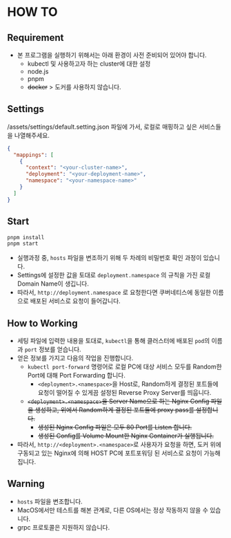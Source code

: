 # HOW TO

## Requirement

- 본 프로그램을 실행하기 위해서는 아래 환경이 사전 준비되어 있어야 합니다.
  - kubectl 및 사용하고자 하는 cluster에 대한 설정
  - node.js
  - pnpm
  - ~~docker~~ > 도커를 사용하지 않습니다.

## Settings

/assets/settings/default.setting.json 파일에 가서, 로컬로 매핑하고 싶은 서비스들을 나열해주세요.

```json
{
  "mappings": [
    {
      "context": "<your-cluster-name>",
      "deployment": "<your-deployment-name>",
      "namespace": "<your-namespace-name>"
    }
  ]
}
```

## Start

```sh
pnpm install
pnpm start
```
- 실행과정 중, `hosts` 파일을 변조하기 위해 두 차례의 비밀번호 확인 과정이 있습니다.
- Settings에 설정한 값을 토대로 `deployment.namespace` 의 규칙을 가진 로컬 Domain Name이 생깁니다.
- 따라서, `http://deployment.namespace` 로 요청한다면 쿠버네티스에 동일한 이름으로 배포된 서비스로 요청이 들어갑니다.

## How to Working
- 세팅 파일에 입력한 내용을 토대로, `kubectl`을 통해 클러스터에 배포된 `pod`의 이름과 `port` 정보를 얻습니다.
- 얻은 정보를 가지고 다음의 작업을 진행합니다.
  - `kubectl port-forward` 명령어로 로컬 PC에 대상 서비스 모두를 Random한 Port에 대해 Port Forwarding 합니다.
    - `<deployment>.<namespace>`을 Host로, Random하게 결정된 포트들에 요청이 떨어질 수 있게끔 설정된 Reverse Proxy Server를 띄웁니다.
  - ~~`<deployment>.<namespace>`을 Server Name으로 하는 Nginx Config 파일을 생성하고, 위에서 Random하게 결정된 포트들에 proxy pass를 설정합니다.~~
    - ~~생성된 Nginx Config 파일은 모두 80 Port를 Listen 합니다.~~
    - ~~생성된 Config를 Volume Mount한 Nginx Container가 실행됩니다.~~
- 따라서, `http://<deployment>.<namespace>`로 사용자가 요청을 하면, 도커 위에 구동되고 있는 Nginx에 의해 HOST PC에 포트포워딩 된 서비스로 요청이 가능해집니다.

## Warning
- `hosts` 파일을 변조합니다.
- MacOS에서만 테스트를 해본 관계로, 다른 OS에서는 정상 작동하지 않을 수 있습니다.
- grpc 프로토콜은 지원하지 않습니다.
